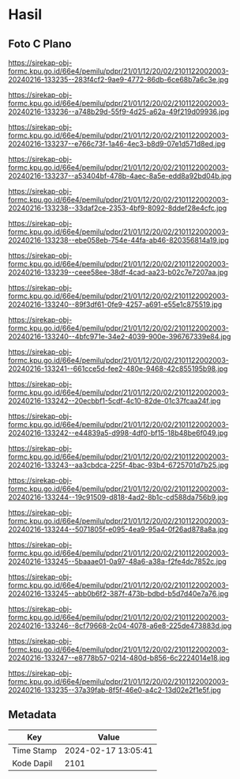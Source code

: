 # Hasil

## Foto C Plano

https://sirekap-obj-formc.kpu.go.id/66e4/pemilu/pdpr/21/01/12/20/02/2101122002003-20240216-133235--283f4cf2-9ae9-4772-86db-6ce68b7a6c3e.jpg

https://sirekap-obj-formc.kpu.go.id/66e4/pemilu/pdpr/21/01/12/20/02/2101122002003-20240216-133236--a748b29d-55f9-4d25-a62a-49f219d09936.jpg

https://sirekap-obj-formc.kpu.go.id/66e4/pemilu/pdpr/21/01/12/20/02/2101122002003-20240216-133237--e766c73f-1a46-4ec3-b8d9-07e1d571d8ed.jpg

https://sirekap-obj-formc.kpu.go.id/66e4/pemilu/pdpr/21/01/12/20/02/2101122002003-20240216-133237--a53404bf-478b-4aec-8a5e-edd8a92bd04b.jpg

https://sirekap-obj-formc.kpu.go.id/66e4/pemilu/pdpr/21/01/12/20/02/2101122002003-20240216-133238--33daf2ce-2353-4bf9-8092-8ddef28e4cfc.jpg

https://sirekap-obj-formc.kpu.go.id/66e4/pemilu/pdpr/21/01/12/20/02/2101122002003-20240216-133238--ebe058eb-754e-44fa-ab46-820356814a19.jpg

https://sirekap-obj-formc.kpu.go.id/66e4/pemilu/pdpr/21/01/12/20/02/2101122002003-20240216-133239--ceee58ee-38df-4cad-aa23-b02c7e7207aa.jpg

https://sirekap-obj-formc.kpu.go.id/66e4/pemilu/pdpr/21/01/12/20/02/2101122002003-20240216-133240--89f3df61-0fe9-4257-a691-e55e1c875519.jpg

https://sirekap-obj-formc.kpu.go.id/66e4/pemilu/pdpr/21/01/12/20/02/2101122002003-20240216-133240--4bfc971e-34e2-4039-900e-396767339e84.jpg

https://sirekap-obj-formc.kpu.go.id/66e4/pemilu/pdpr/21/01/12/20/02/2101122002003-20240216-133241--661cce5d-fee2-480e-9468-42c855195b98.jpg

https://sirekap-obj-formc.kpu.go.id/66e4/pemilu/pdpr/21/01/12/20/02/2101122002003-20240216-133242--20ecbbf1-5cdf-4c10-82de-01c37fcaa24f.jpg

https://sirekap-obj-formc.kpu.go.id/66e4/pemilu/pdpr/21/01/12/20/02/2101122002003-20240216-133242--e44839a5-d998-4df0-bf15-18b48be6f049.jpg

https://sirekap-obj-formc.kpu.go.id/66e4/pemilu/pdpr/21/01/12/20/02/2101122002003-20240216-133243--aa3cbdca-225f-4bac-93b4-6725701d7b25.jpg

https://sirekap-obj-formc.kpu.go.id/66e4/pemilu/pdpr/21/01/12/20/02/2101122002003-20240216-133244--19c91509-d818-4ad2-8b1c-cd588da756b9.jpg

https://sirekap-obj-formc.kpu.go.id/66e4/pemilu/pdpr/21/01/12/20/02/2101122002003-20240216-133244--5071805f-e095-4ea9-95a4-0f26ad878a8a.jpg

https://sirekap-obj-formc.kpu.go.id/66e4/pemilu/pdpr/21/01/12/20/02/2101122002003-20240216-133245--5baaae01-0a97-48a6-a38a-f2fe4dc7852c.jpg

https://sirekap-obj-formc.kpu.go.id/66e4/pemilu/pdpr/21/01/12/20/02/2101122002003-20240216-133245--abb0b6f2-387f-473b-bdbd-b5d7d40e7a76.jpg

https://sirekap-obj-formc.kpu.go.id/66e4/pemilu/pdpr/21/01/12/20/02/2101122002003-20240216-133246--8cf79668-2c04-4078-a6e8-225de473883d.jpg

https://sirekap-obj-formc.kpu.go.id/66e4/pemilu/pdpr/21/01/12/20/02/2101122002003-20240216-133247--e8778b57-0214-480d-b856-6c2224014e18.jpg

https://sirekap-obj-formc.kpu.go.id/66e4/pemilu/pdpr/21/01/12/20/02/2101122002003-20240216-133235--37a39fab-8f5f-46e0-a4c2-13d02e2f1e5f.jpg


## Metadata

| Key        | Value               |
| ---------- | ------------------- |
| Time Stamp | 2024-02-17 13:05:41 |
| Kode Dapil | 2101                |



